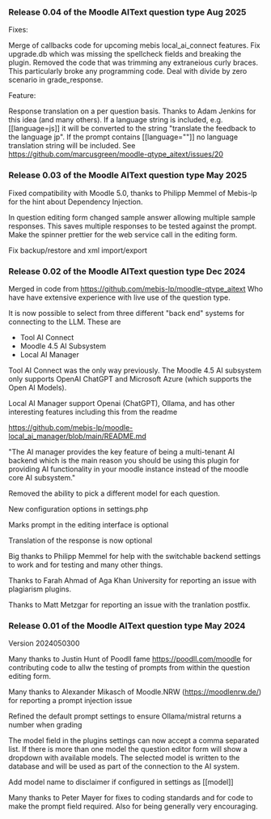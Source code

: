 ### Release 0.04 of the Moodle AIText question type Aug 2025

Fixes:

Merge of callbacks code for upcoming mebis local_ai_connect features.
Fix upgrade.db which was missing the spellcheck fields and breaking the plugin.
Removed the code that was trimming any extraneious curly braces.
This particularly broke any programming code.
Deal with divide by zero scenario in grade_response.

Feature:

Response translation on a per question basis. Thanks to Adam Jenkins for this idea (and many others).  If a language string is included, e.g. [[language=js]] it will be converted to the string "translate the feedback to the language jp". If the prompt contains [[language=""]] no language translation string will be included. See
https://github.com/marcusgreen/moodle-qtype_aitext/issues/20

### Release 0.03 of the Moodle AIText question type May 2025

Fixed compatibility with Moodle 5.0, thanks to Philipp Memmel of Mebis-lp for the hint about Dependency Injection.

In question editing form changed sample answer allowing multiple sample responses. This saves multiple responses
to be tested against the prompt. Make the spinner prettier for the web service call in the editing form.

Fix backup/restore and xml import/export


### Release 0.02 of the Moodle AIText question type Dec 2024

Merged in code from https://github.com/mebis-lp/moodle-qtype_aitext
Who have have extensive experience with live use of the question type.

It is now possible to select from three different "back end" systems for connecting to the LLM. These are

* Tool AI Connect
* Moodle 4.5 AI Subsystem
* Local AI Manager

Tool AI Connect was the only way previously. The Moodle 4.5 AI subsystem only supports OpenAI ChatGPT and Microsoft Azure (which supports the Open AI Models).

Local AI Manager support Openai (ChatGPT), Ollama, and has other interesting features including this from the readme

https://github.com/mebis-lp/moodle-local_ai_manager/blob/main/README.md

"The AI manager provides the key feature of being a multi-tenant AI backend which is the main reason you should be using this plugin for providing AI functionality in your moodle instance instead of the moodle core AI subsystem."

Removed the ability to pick a different model for each question.

New configuration options in settings.php

Marks prompt in the editing interface is optional

Translation of the response is now optional

Big thanks to Philipp Memmel for help with the switchable backend settings to work and for testing and many other things.

Thanks to Farah Ahmad of Aga Khan University for reporting an issue with plagiarism plugins.

Thanks to Matt Metzgar for reporting an issue with the tranlation postfix.

### Release 0.01 of the Moodle AIText question type May 2024

Version 2024050300

Many thanks to Justin Hunt of Poodll fame https://poodll.com/moodle for contributing code
to allw the testing of prompts from within the question editing form.

Many thanks to Alexander Mikasch of Moodle.NRW (https://moodlenrw.de/) for reporting a prompt injection issue

Refined the default prompt settings to ensure Ollama/mistral returns a number when grading

The model field in the plugins settings can now accept a comma separated list. If there
is more than one model the question editor form will show a dropdown with available models. The selected model is written to the database and will be used as part of the connection to the AI system.

Add model name to disclaimer if configured in settings as [[model]]

Many thanks to Peter Mayer for fixes to coding standards and for code to make the prompt field required. Also for being generally very encouraging.

